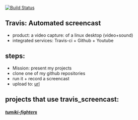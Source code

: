 [![Build Status](https://travis-ci.org/brownman/travis_screencast.svg?branch=develop)](https://travis-ci.org/browman/travis_screencast)
 

Travis: Automated screencast
-----
- product: a video capture: of a linux desktop (video+sound)
- integrated services: Travis-ci + Github + Youtube


steps:
----
- Mission: present my projects
- clone one of my github repositories
- run it + record a screencast
- upload to: [url](https://github.com/brownman/travis_screencast/tree/gh-pages)


projects that use travis_screencast:
----
##### [tumiki-fighters](https://github.com/brownman/tumiki-fighters)
 

